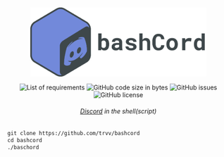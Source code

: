 <div align="center">
    <h3><a href="https://github.com/trvv/bashcord/wiki"><img align="center" width="400px" src="docs/bashcord.png"></a></h3>
    <img alt="List of requirements" src="https://img.shields.io/badge/requires-curl%2C%20jq%2C%20websocat-red">
    <img alt="GitHub code size in bytes" src="https://img.shields.io/github/languages/code-size/trvv/bashcord">
    <img alt="GitHub issues" src="https://img.shields.io/github/issues-raw/trvv/bashcord?logo=github">
    <img alt="GitHub license" src="https://img.shields.io/github/license/trvv/bashcord">
    <h6><a href="https://discord.com">Discord</a> in the
        shell(script)</h6>
</div>

    git clone https://github.com/trvv/bashcord
    cd bashcord
    ./baschord
